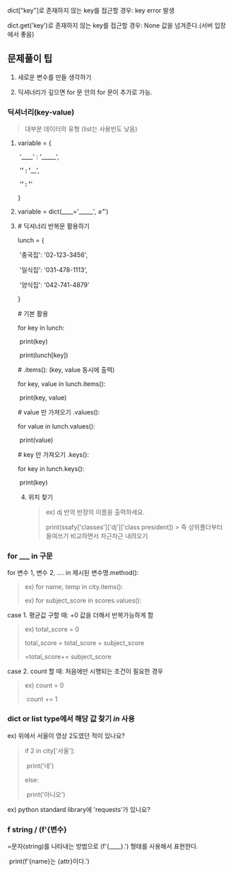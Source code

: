dict["key"]로 존재하지 않는 key를 접근할 경우: key error 발생



dict.get('key')로 존재하지 않는 key를 접근할 경우: None 값을 넘겨준다.(서버 입장에서 좋음)



## 문제풀이 팁

1) 새로운 변수를 만들 생각하기

2) 딕셔너리가 깊으면 for 문 안의 for 문이 추가로 가능.



### 딕셔너리(key-value) 

> 대부분 데이터의 유형 (list는 사용빈도 낮음)

1. variable = {

   ​	'____' : '_____',

   ​	'____' : '______',

   ​	'____' : '____'

   }

2. variable = dict(____='_____', _____='_____')

   

3. \# 딕셔너리 반복문 활용하기

   

   lunch = {

   ​    '중국집': '02-123-3456',

   ​    '일식집': '031-478-1113',

   ​    '양식집': '042-741-4879'

   }

   

   \# 기본 활용

   for key in lunch:

   ​    print(key)

   ​    print(lunch[key])

   

   \# .items():   (key, value 동시에 출력)

   for key, value in lunch.items():

   ​    print(key, value)

   

   \# value 만 가져오기 .values():

   for value in lunch.values():

   ​    print(value)

   

   \# key 만 가져오기 .keys():

   for key in lunch.keys():

   ​    print(key)

   

   4. 위치 찾기 

      > ex) dj 반의 반장의 이름을 출력하세요.
      >
      > print(ssafy['classes']['dj']['class president]) > 즉 상위폴더부터 들여쓰기 비교하면서 차근차근 내려오기

### for ___ in 구문

for 변수 1, 변수 2, .... in 제시된 변수명.method():

> ex) for name, temp in city.items():
>
> ex) for subject_score in scores.values():

case 1. 평균값 구할 때: +0 값을 더해서 반복가능하게 함

> ex) total_score = 0
>
> total_score = total_score + subject_score
>
>    =total_score+= subject_score

case 2. count 할 때: 처음에만 시행되는 조건이 필요한 경우

> ex) count = 0
>
>   	
>
> ​		count += 1



### dict or list type에서 해당 값 찾기 *in* 사용

ex) 위에서 서울이 영상 2도였던 적이 있나요?

> if 2 in city['서울']:
>
> ​    print('네')
>
> else:
>
> ​    print('아니오')

ex) python standard library에 'requests'가 있나요?











### f string / (f'{변수}

=문자(string)를 나타내는 방법으로 (f'{____}.') 형태를 사용해서 표현한다.

​    print(f'{name}는 {attr}이다.')



